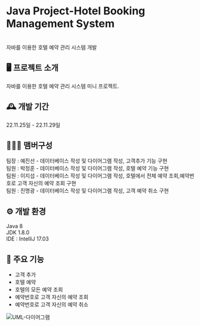 # Java Project-Hotel Booking Management System
<br>
자바를 이용한 호텔 예약 관리 시스템 개발

## 🖥️ 프로젝트 소개
자바를 이용한 호텔 예약 관리 시스템 미니 프로젝트.

## 🕰️ 개발 기간
22.11.25일 - 22.11.29일

## 🧑‍🤝‍🧑 맴버구성
팀장 : 예진선 - 데이터베이스 작성 및 다이어그램 작성, 고객추가 기능 구현<br>
팀원 : 박정훈 - 데이터베이스 작성 및 다이어그램 작성, 호텔 예약 기능 구현<br>
팀원 : 이지섭 - 데이터베이스 작성 및 다이어그램 작성, 호텔에서 전체 예약 조회,예약번호로 고객 자신의 예약 조회 구현<br>
팀원 : 진명광 - 데이터베이스 작성 및 다이어그램 작성, 고객 예약 취소 구현<br>

## ⚙️ 개발 환경
Java 8<br>
JDK 1.8.0<br>
IDE : IntelliJ 17.03

## 📌 주요 기능
- 고객 추가
- 호텔 예약 
- 호텔의 모든 예약 조회
- 예약번호로 고객 자신의 예약 조회
- 예약번호로 고객 자신의 예약 취소
 
![UML-다이어그램](https://s3-us-west-2.amazonaws.com/secure.notion-static.com/1d668c71-70b8-438d-92e9-6f16aea63de8/Untitled.png)

